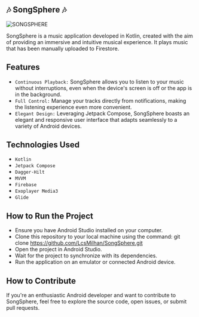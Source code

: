 🎶 SongSphere 🎶
-

![SONGSPHERE](https://github.com/LcsMilhan/SongSphere/assets/128747056/1090a986-9d93-4854-8498-7d0f5f8e9807)


SongSphere is a music application developed in Kotlin, created with the aim of providing an immersive and intuitive musical experience. It plays music that has been manually uploaded to Firestore.

Features 
- 
- `Continuous Playback:` SongSphere allows you to listen to your music without interruptions, even when the device's screen is off or the app is in the background.
- `Full Control:` Manage your tracks directly from notifications, making the listening experience even more convenient.
- `Elegant Design:` Leveraging Jetpack Compose, SongSphere boasts an elegant and responsive user interface that adapts seamlessly to a variety of Android devices.

Technologies Used
-
- `Kotlin`
- `Jetpack Compose`
- `Dagger-Hilt`
- `MVVM`
- `Firebase`
- `Exoplayer Media3`
- `Glide`

How to Run the Project
-
- Ensure you have Android Studio installed on your computer.
- Clone this repository to your local machine using the command: git clone https://github.com/LcsMilhan/SongSphere.git
- Open the project in Android Studio.
- Wait for the project to synchronize with its dependencies. 
- Run the application on an emulator or connected Android device.

How to Contribute
-
If you're an enthusiastic Android developer and want to contribute to SongSphere, feel free to explore the source code, open issues, or submit pull requests. 

